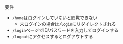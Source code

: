 要件

- `/home`はログインしていないと閲覧できない
  - 未ログインの場合は`/login`にリダイレクトされる
- `/login`ページでID/パスワードを入力してログインする
- `/logout`にアクセスするとログアウトする
